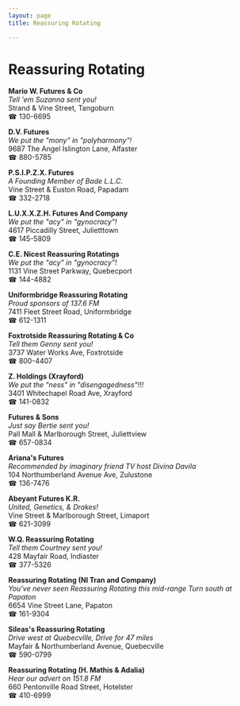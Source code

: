 ```yaml
---
layout: page 
title: Reassuring Rotating

---
```



# Reassuring Rotating


 **Mario W. Futures & Co**  
_Tell 'em Suzanna sent you!_  
Strand & Vine Street, Tangoburn  
☎ 130-6695

**D.V. Futures**  
_We put the "mony" in "polyharmony"!_  
9687 The Angel Islington Lane, Alfaster  
☎ 880-5785

**P.S.I.P.Z.X. Futures**  
_A Founding Member of Bade L.L.C._  
Vine Street & Euston Road, Papadam  
☎ 332-2718

**L.U.X.X.Z.H. Futures And Company**  
_We put the "acy" in "gynocracy"!_  
4617 Piccadilly Street, Julietttown  
☎ 145-5809

**C.E. Nicest Reassuring Rotatings**  
_We put the "acy" in "gynocracy"!_  
1131 Vine Street Parkway, Quebecport  
☎ 144-4882

**Uniformbridge Reassuring Rotating**  
_Proud sponsors of 137.6 FM_  
7411 Fleet Street Road, Uniformbridge  
☎ 612-1311

**Foxtrotside Reassuring Rotating & Co**  
_Tell them Genny sent you!_  
3737 Water Works Ave, Foxtrotside  
☎ 800-4407

**Z. Holdings (Xrayford)**  
_We put the "ness" in "disengagedness"!!!_  
3401 Whitechapel Road Ave, Xrayford  
☎ 141-0832

**Futures & Sons**  
_Just say Bertie sent you!_  
Pall Mall & Marlborough Street, Juliettview  
☎ 657-0834

**Ariana's Futures**  
_Recommended by imaginary friend TV host Divina Davila_  
104 Northumberland Avenue Ave, Zulustone  
☎ 136-7476

**Abeyant Futures K.R.**  
_United, Genetics, & Drakes!_  
Vine Street & Marlborough Street, Limaport  
☎ 621-3099

**W.Q. Reassuring Rotating**  
_Tell them Courtney sent you!_  
428 Mayfair Road, Indiaster  
☎ 377-5326

**Reassuring Rotating (Nl Tran and Company)**  
_You've never seen Reassuring Rotating this mid-range 
Turn south at Papaton_  
6654 Vine Street Lane, Papaton  
☎ 161-9304

**Sileas's Reassuring Rotating**  
_Drive west at Quebecville, Drive for 47 miles_  
Mayfair & Northumberland Avenue, Quebecville  
☎ 590-0799

**Reassuring Rotating (H. Mathis & Adalia)**  
_Hear our advert on 151.8 FM_  
660 Pentonville Road Street, Hotelster  
☎ 410-6999

